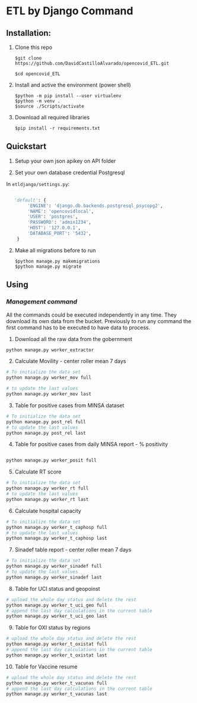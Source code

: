 # ETL by Django Command

## **Installation:**

1.  Clone this repo

        $git clone https://github.com/DavidCastilloAlvarado/opencovid_ETL.git

        $cd opencovid_ETL

2.  Install and active the environment (power shell)

        $python -m pip install --user virtualenv
        $python -m venv .
        $source ./Scripts/activate

3.  Download all required libraries

        $pip install -r requirements.txt

## **Quickstart**

1. Setup your own json apikey on API folder

2. Set your own database credential Postgresql

In `etldjango/settings.py`:

```python

   'default': {
        'ENGINE': 'django.db.backends.postgresql_psycopg2',
        'NAME': 'opencovidlocal',
        'USER': 'postgres',
        'PASSWORD': 'admin1234',
        'HOST': '127.0.0.1',
        'DATABASE_PORT': '5432',
    }
```

2.  Make all migrations before to run

        $python manage.py makemigrations
        $python manage.py migrate

## **Using**

### _Management command_

All the commands could be executed independently in any time. They download its own data from the bucket. Previously to run any command the first command has to be executed to have data to process.

1. Download all the raw data from the gobernment

```bash
python manage.py worker_extractor

```

2. Calculate Movility - center roller mean 7 days

```bash
# To initialize the data set
python manage.py worker_mov full

# to update the last values
python manage.py worker_mov last

```

3. Table for positive cases from MINSA dataset

```bash
# To initialize the data set
python manage.py post_rel full
# to update the last values
python manage.py post_rel last

```

4. Table for positive cases from daily MINSA report - % positivity

```bash

python manage.py worker_posit full

```

5. Calculate RT score

```bash
# To initialize the data set
python manage.py worker_rt full
# to update the last values
python manage.py worker_rt last
```

6. Calculate hospital capacity

```bash
# To initialize the data set
python manage.py worker_t_caphosp full
# to update the last values
python manage.py worker_t_caphosp last
```

7. Sinadef table report - center roller mean 7 days

```bash
# To initialize the data set
python manage.py worker_sinadef full
# to update the last values
python manage.py worker_sinadef last
```

8. Table for UCI status and geopoinst

```bash
# upload the whole day status and delete the rest
python manage.py worker_t_uci_geo full
# append the last day calculations in the current table
python manage.py worker_t_uci_geo last
```

9. Table for OXI status by regions

```bash
# upload the whole day status and delete the rest
python manage.py worker_t_oxistat full
# append the last day calculations in the current table
python manage.py worker_t_oxistat last
```

10. Table for Vaccine resume

```bash
# upload the whole day status and delete the rest
python manage.py worker_t_vacunas full
# append the last day calculations in the current table
python manage.py worker_t_vacunas last
```
